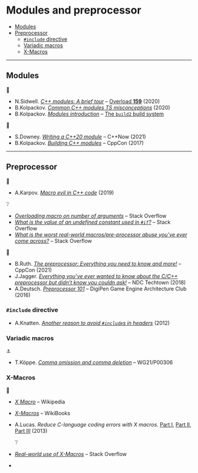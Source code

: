# Modules and preprocessor <!-- omit in toc -->

- [Modules](#modules)
- [Preprocessor](#preprocessor)
	- [`#include` directive](#include-directive)
	- [Variadic macros](#variadic-macros)
	- [X-Macros](#x-macros)

---

## Modules

:link:

- N.Sidwell. [*C++ modules: A brief tour*](https://accu.org/journals/overload/28/159/sidwell/) – [Overload **159**](https://accu.org/journals/overload/overload159) (2020)
- B.Kolpackov. [*Common C++ modules TS misconceptions*](https://build2.org/article/cxx-modules-misconceptions.xhtml) (2020)
- B.Kolpackov. [*Modules introduction*](https://build2.org/build2/doc/build2-build-system-manual.xhtml#cxx-modules) – [The `build2` build system](https://build2.org/build2/doc/build2-build-system-manual.xhtml#cxx-modules)

:movie_camera:

- S.Downey. [*Writing a C++20 module*](https://www.youtube.com/watch?v=AO4piAqV9mg) – C++Now (2021)
- B.Kolpackov. [*Building C++ modules*](https://www.youtube.com/watch?v=E8EbDcLQAoc) – CppCon (2017)

---

## Preprocessor

:link:

- A.Karpov. [*Macro evil in C++ code*](https://arne-mertz.de/2019/03/macro-evil/) (2019)

:grey_question:

- [*Overloading macro on number of arguments*](https://stackoverflow.com/q/11761703) – Stack Overflow
- [*What is the value of an undefined constant used in `#if`?*](https://stackoverflow.com/q/5085392) – Stack Overflow
- [*What is the worst real-world macros/pre-processor abuse you’ve ever come across?*](https://stackoverflow.com/q/652788/) – Stack Overflow

:movie_camera:

- B.Ruth. [*The preprocessor: Everything you need to know and more!*](https://www.youtube.com/watch?v=ElkTaRHZz18) – CppCon (2021)
- J.Jagger. [*Everything you’ve ever wanted to know about the C/C++ preprocessor but didn’t know you couldn ask!*](https://www.youtube.com/watch?v=OAuRkAAh6Hk) – NDC Techtown (2018)
- A.Deutsch. [*Preprocessor 101*](https://www.youtube.com/watch?v=qBJaM8ki7bM) – DigiPen Game Engine Architecture Club (2016)

### `#include` directive

- A.Knatten. [*Another reason to avoid `#include`s in headers*](https://blog.knatten.org/2012/11/09/another-reason-to-avoid-includes-in-headers/#comment-25982) (2012)

### Variadic macros

:anchor:

- T.K&ouml;ppe. [*Comma omission and comma deletion*](https://wg21.link/p0306) – WG21/P00306

### X-Macros

:link:

- [*X Macro*](https://en.wikipedia.org/wiki/X_Macro) – Wikipedia
- [*X-Macros*](https://en.wikibooks.org/wiki/C_Programming/Preprocessor_directives_and_macros#X-Macros) – WikiBooks
- A.Lucas. *Reduce C-language coding errors with X macros.* [Part I](https://www.embedded.com/reduce-c-language-coding-errors-with-x-macros-part-1/), [Part II](https://www.embedded.com/reduce-c-language-coding-errors-with-x-macros-part-2/), [Part III](https://www.embedded.com/reduce-c-language-coding-errors-with-x-macros-part-3/) (2013)
  
  :grey_question:

- [*Real-world use of X-Macros*](https://stackoverflow.com/q/6635851) – Stack Overflow
- 